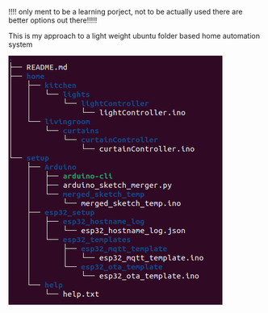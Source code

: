 !!!! only ment to be a learning porject, not to be actually used there are better options out there!!!!!

This is my approach to a light weight ubuntu folder based home automation system

![Alt text](./setup/help/images/system_architecture_tree_format.png "system architecture")
